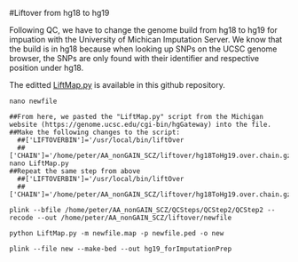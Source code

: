
#Liftover from hg18 to hg19

Following QC, we have to change the genome build from hg18 to hg19 for impuation with the University of Michican Imputation Server. We know that the build is in hg18 because when looking up SNPs on the UCSC genome browser, the SNPs are only found with their identifier and respective position under hg18.

The editted [LiftMap.py](https://github.com/WheelerLab/Neuropsychiatric-Phenotypes/blob/master/SCZ-BD_Px/LiftMap.py) is available in this github repository.
```
nano newfile

##From here, we pasted the "LiftMap.py" script from the Michigan website (https://genome.ucsc.edu/cgi-bin/hgGateway) into the file.
##Make the following changes to the script:
  ##['LIFTOVERBIN']='/usr/local/bin/liftOver
  ##['CHAIN']='/home/peter/AA_nonGAIN_SCZ/liftover/hg18ToHg19.over.chain.gz'
nano LiftMap.py
##Repeat the same step from above
  ##['LIFTOVERBIN']='/usr/local/bin/liftOver
  ##['CHAIN']='/home/peter/AA_nonGAIN_SCZ/liftover/hg18ToHg19.over.chain.gz'
  
plink --bfile /home/peter/AA_nonGAIN_SCZ/QCSteps/QCStep2/QCStep2 --recode --out /home/peter/AA_nonGAIN_SCZ/liftover/newfile

python LiftMap.py -m newfile.map -p newfile.ped -o new

plink --file new --make-bed --out hg19_forImputationPrep
```
